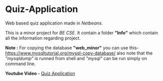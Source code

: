 # Quiz-Application
Web based quiz application made in _Netbeans_.

This is a minor project for _BE CSE_.
It contain a folder **"Info"** which contain all the information regarding project.

**Note :** For copying the database **"web_minor"** you can use this- https://www.mysqltutorial.org/mysql-copy-database/ also note that the _"mysqldump"_ is runned from shell and _"mysql"_ can be run simply on command line.

**Youtube Video -**
[Quiz Application](https://youtu.be/0bs17B4CSKQ)
